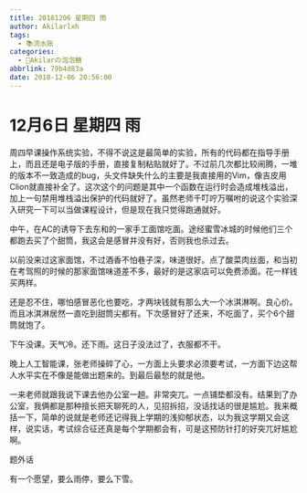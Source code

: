 ```yaml
---
title: 20181206 星期四 雨
author: Akilarlxh
tags:
  - 📚流水账
categories:
  - 🍬Akilarの泡泡糖
abbrlink: 79b4d83a
date: 2018-12-06 20:56:00
---
```

# 12月6日 星期四 雨

周四早课操作系统实验，不得不说这是最简单的实验，所有的代码都在指导手册上，而且还是电子版的手册，直接复制粘贴就好了。不过前几次都比较闹腾，一堆的版本不一致造成的bug，头文件缺失什么的主要是我直接用的Vim，像吉皮用Clion就直接补全了。这次这个的问题是其中一个函数在运行时会造成堆栈溢出，加上一句禁用堆栈溢出保护的代码就好了。虽然老师千叮咛万嘱咐的说这个实验深入研究一下可以当做课程设计，但是现在我只觉得跑通就好。

中午，在AC的诱导下去东和的一家手工面馆吃面。途经蜜雪冰城的时候他们三个都跑去买了个甜筒，我这会是感冒并没有好，否则我也杀过去。

以前没来过这家面馆，不过酒香不怕巷子深，味道很好。点了酸菜肉丝面，和当初在考驾照的时候的那家面馆味道差不多，最好的是这家店可以免费添面。花一样钱买两样。

还是忍不住，哪怕感冒恶化也要吃，才两块钱就有那么大一个冰淇淋啊。良心价。而且冰淇淋居然一直吃到甜筒尖都有。下次感冒好了还来，不吃面了，买个6个甜筒就饱了。

下午没课。天气冷。还下雨。这日子没法过了，衣服都不干。

晚上人工智能课，张老师操碎了心，一方面上头要求必须要考试，一方面下边这帮人水平实在不像是能做出题来的。到最后最愁的就是他。

一来老师就跟我说下课去他办公室一趟。非常突兀。一点铺垫都没有。结果到了办公室，我俩都是那种擅长把天聊死的人，见招拆招，没话找话的很是尴尬。我来概括一下，简单的说就是老师还记得我上学期的浅抑郁状态，以为我这学期又会这样，说实话，考试综合征还真是每个学期都会有，可是这预防针打的好突兀好尴尬啊。

题外话

有一个愿望，要么雨停，要么下雪。
